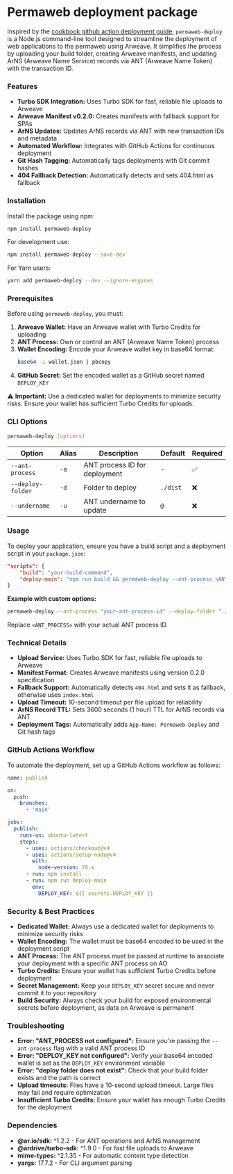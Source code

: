 # Permaweb deployment package

Inspired by the [cookbook github action deployment guide](https://cookbook.arweave.dev/guides/deployment/github-action.html), `permaweb-deploy` is a Node.js command-line tool designed to streamline the deployment of web applications to the permaweb using Arweave. It simplifies the process by uploading your build folder, creating Arweave manifests, and updating ArNS (Arweave Name Service) records via ANT (Arweave Name Token) with the transaction ID.

### Features
- **Turbo SDK Integration:** Uses Turbo SDK for fast, reliable file uploads to Arweave
- **Arweave Manifest v0.2.0:** Creates manifests with fallback support for SPAs
- **ArNS Updates:** Updates ArNS records via ANT with new transaction IDs and metadata
- **Automated Workflow:** Integrates with GitHub Actions for continuous deployment
- **Git Hash Tagging:** Automatically tags deployments with Git commit hashes
- **404 Fallback Detection:** Automatically detects and sets 404.html as fallback

### Installation
Install the package using npm:
```bash
npm install permaweb-deploy
```

For development use:
```bash
npm install permaweb-deploy --save-dev
```

For Yarn users:
```bash
yarn add permaweb-deploy --dev --ignore-engines
```

### Prerequisites
Before using `permaweb-deploy`, you must:
1. **Arweave Wallet:** Have an Arweave wallet with Turbo Credits for uploading
2. **ANT Process:** Own or control an ANT (Arweave Name Token) process
3. **Wallet Encoding:** Encode your Arweave wallet key in base64 format:
   ```bash
   base64 -i wallet.json | pbcopy
   ```
4. **GitHub Secret:** Set the encoded wallet as a GitHub secret named `DEPLOY_KEY`

⚠️ **Important:** Use a dedicated wallet for deployments to minimize security risks. Ensure your wallet has sufficient Turbo Credits for uploads.

### CLI Options
```bash
permaweb-deploy [options]
```

| Option | Alias | Description | Default | Required |
|--------|-------|-------------|---------|----------|
| `--ant-process` | `-a` | ANT process ID for deployment | - | ✅ |
| `--deploy-folder` | `-d` | Folder to deploy | `./dist` | ❌ |
| `--undername` | `-u` | ANT undername to update | `@` | ❌ |

### Usage
To deploy your application, ensure you have a build script and a deployment script in your `package.json`:

```json
"scripts": {
    "build": "your-build-command",
    "deploy-main": "npm run build && permaweb-deploy --ant-process <ANT_PROCESS>"
}
```

**Example with custom options:**
```bash
permaweb-deploy --ant-process "your-ant-process-id" --deploy-folder "./build" --undername "app"
```

Replace `<ANT_PROCESS>` with your actual ANT process ID.

### Technical Details
- **Upload Service:** Uses Turbo SDK for fast, reliable file uploads to Arweave
- **Manifest Format:** Creates Arweave manifests using version 0.2.0 specification
- **Fallback Support:** Automatically detects `404.html` and sets it as fallback, otherwise uses `index.html`
- **Upload Timeout:** 10-second timeout per file upload for reliability
- **ArNS Record TTL:** Sets 3600 seconds (1 hour) TTL for ArNS records via ANT
- **Deployment Tags:** Automatically adds `App-Name: Permaweb-Deploy` and Git hash tags

### GitHub Actions Workflow
To automate the deployment, set up a GitHub Actions workflow as follows:
```yaml
name: publish

on:
  push:
    branches:
      - 'main'

jobs:
  publish:
    runs-on: ubuntu-latest
    steps:
      - uses: actions/checkout@v4
      - uses: actions/setup-node@v4
        with:
          node-version: 20.x
      - run: npm install
      - run: npm run deploy-main
        env:
          DEPLOY_KEY: ${{ secrets.DEPLOY_KEY }}
```

### Security & Best Practices
- **Dedicated Wallet:** Always use a dedicated wallet for deployments to minimize security risks
- **Wallet Encoding:** The wallet must be base64 encoded to be used in the deployment script
- **ANT Process:** The ANT process must be passed at runtime to associate your deployment with a specific ANT process on AO
- **Turbo Credits:** Ensure your wallet has sufficient Turbo Credits before deployment
- **Secret Management:** Keep your `DEPLOY_KEY` secret secure and never commit it to your repository
- **Build Security:** Always check your build for exposed environmental secrets before deployment, as data on Arweave is permanent

### Troubleshooting
- **Error: "ANT_PROCESS not configured":** Ensure you're passing the `--ant-process` flag with a valid ANT process ID
- **Error: "DEPLOY_KEY not configured":** Verify your base64 encoded wallet is set as the `DEPLOY_KEY` environment variable
- **Error: "deploy folder does not exist":** Check that your build folder exists and the path is correct
- **Upload timeouts:** Files have a 10-second upload timeout. Large files may fail and require optimization
- **Insufficient Turbo Credits:** Ensure your wallet has enough Turbo Credits for the deployment

### Dependencies
- **@ar.io/sdk:** ^1.2.2 - For ANT operations and ArNS management
- **@ardrive/turbo-sdk:** ^1.9.0 - For fast file uploads to Arweave
- **mime-types:** ^2.1.35 - For automatic content type detection
- **yargs:** 17.7.2 - For CLI argument parsing
